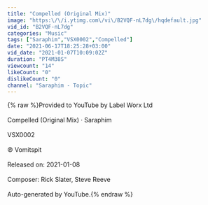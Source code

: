 ```yaml
---
title: "Compelled (Original Mix)"
image: "https:\/\/i.ytimg.com\/vi\/B2VQF-nL7dg\/hqdefault.jpg"
vid_id: "B2VQF-nL7dg"
categories: "Music"
tags: ["Saraphim","VSX0002","Compelled"]
date: "2021-06-17T18:25:28+03:00"
vid_date: "2021-01-07T10:09:02Z"
duration: "PT4M38S"
viewcount: "14"
likeCount: "0"
dislikeCount: "0"
channel: "Saraphim - Topic"
---
```

{% raw %}Provided to YouTube by Label Worx Ltd<br /><br />Compelled (Original Mix) · Saraphim<br /><br />VSX0002<br /><br />℗ Vomitspit<br /><br />Released on: 2021-01-08<br /><br />Composer: Rick Slater, Steve Reeve<br /><br />Auto-generated by YouTube.{% endraw %}
